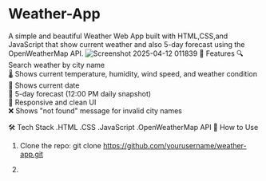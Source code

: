 # Weather-App
A simple and beautiful Weather Web App built with HTML,CSS,and JavaScript that show current weather and also 5-day forecast using the OpenWeatherMap API.
![Screenshot 2025-04-12 011839](https://github.com/user-attachments/assets/8ab89c2d-8fda-49ae-8a7e-e45561fead83)
🚀 Features
🔍 Search weather by city name  
🌡️ Shows current temperature, humidity, wind speed, and weather condition  
📅 Shows current date  
📆 5-day forecast (12:00 PM daily snapshot)  
🎨 Responsive and clean UI  
❌ Shows "not found" message for invalid city names

🛠️ Tech Stack
.HTML
.CSS
.JavaScript
.OpenWeatherMap API
🧪 How to Use
1. Clone the repo:
   git clone https://github.com/yourusername/weather-app.git

2. 

